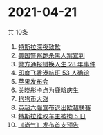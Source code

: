 # 2021-04-21
  共 10条

  <!-- BEGIN -->
  <!-- 最后更新时间:Wed Apr 21 2021 08:17:05 GMT+0000 (Coordinated Universal Time) -->
  1. [特斯拉深夜致歉](https://www.zhihu.com/search?q=特斯拉道歉)
1. [美国警察跪杀黑人案宣判](https://www.zhihu.com/search?q=弗洛伊德 )
1. [警方通报错换人生 28 年事件](https://www.zhihu.com/search?q=错换人生28年)
1. [印度飞香港航班 53 人确诊](https://www.zhihu.com/search?q=印度疫情)
1. [苹果发布会](https://www.zhihu.com/search?q=苹果新品发布会)
1. [关晓彤卡点为鹿晗庆生](https://www.zhihu.com/search?q=鹿晗关晓彤)
1. [狗狗币大涨](https://www.zhihu.com/search?q=狗狗币)
1. [英超六强宣布退出欧超联赛](https://www.zhihu.com/search?q=欧超联赛)
1. [特斯拉维权车主被拘 5 日](https://www.zhihu.com/search?q=特斯拉车主维权)
1. [《尚气》发布首支预告](https://www.zhihu.com/search?q=尚气)
  <!-- END -->
  